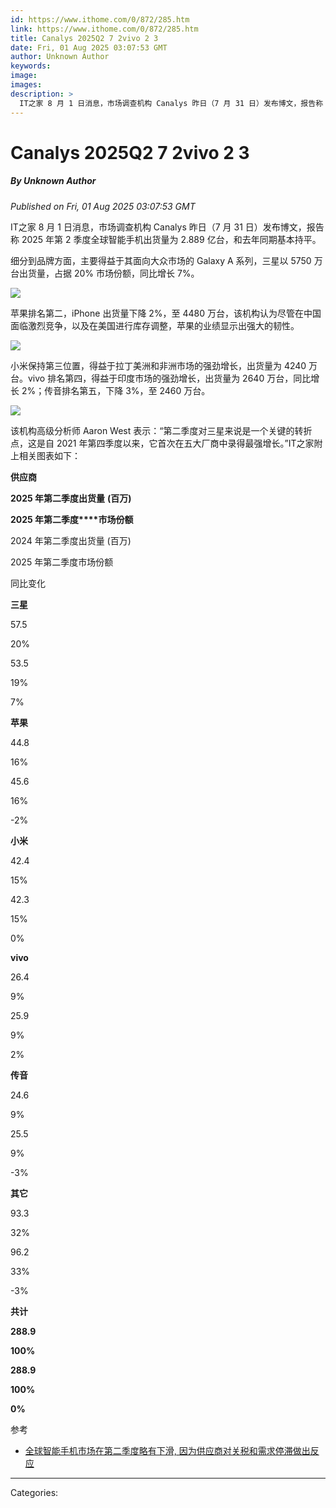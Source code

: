 ```yaml
---
id: https://www.ithome.com/0/872/285.htm
link: https://www.ithome.com/0/872/285.htm
title: Canalys 2025Q2 7 2vivo 2 3
date: Fri, 01 Aug 2025 03:07:53 GMT
author: Unknown Author
keywords: 
image: 
images: 
description: >
  IT之家 8 月 1 日消息，市场调查机构 Canalys 昨日（7 月 31 日）发布博文，报告称 2025 年第 2 季度全球智能手机出货量为 2.889 亿台，和去年同期基本持平。细分到品牌方面，主要得益于其面向大众市场的 Galaxy A 系列，三星以 5750 万台出货量，占据 20% 市场份额，同比增长 7%。苹果排名第二，iPhone 出货量下降 2%，至 4480 万台，该机构认为尽管在中国面临激烈竞争，以及在美国进行库存调整，苹果的业绩显示出强大的韧性。小米保持第三位置，得益于拉丁美洲和非洲市场的强劲增长，出货量为 4240 万台。vivo 排名第四，得益于印度市场的强劲增长，出货量为 2640 万台，同比增长 2%；传音排名第五，下降 3%，至 2460 万台。该机构高级分析师 Aaron West 表示：“第二季度对三星来说是一个关键的转折点，这是自 2021 年第四季度以来，它首次在五大厂商中录得最强增长。”IT之家附上相关图表如下：供应商 2025 年第二季度出货量 (百万)2025 年第二季度市场份额2024 年第二季度出货量 (百万)2025 年第二季度市场份额同比变化三星57.520%53.519%7% 苹果44.816%45.616%-2%
---
```

# Canalys 2025Q2 7 2vivo 2 3
##### By Unknown Author
_Published on Fri, 01 Aug 2025 03:07:53 GMT_

IT之家 8 月 1 日消息，市场调查机构 Canalys 昨日（7 月 31 日）发布博文，报告称 2025 年第 2 季度全球智能手机出货量为 2.889 亿台，和去年同期基本持平。

细分到品牌方面，主要得益于其面向大众市场的 Galaxy A 系列，三星以 5750 万台出货量，占据 20% 市场份额，同比增长 7%。

![](https://img.ithome.com/newsuploadfiles/2025/8/585118b5-3681-4567-ae35-3fcc9441c0d4.jpg?x-bce-process=image/format,f_auto)

苹果排名第二，iPhone 出货量下降 2%，至 4480 万台，该机构认为尽管在中国面临激烈竞争，以及在美国进行库存调整，苹果的业绩显示出强大的韧性。

![](https://img.ithome.com/newsuploadfiles/2025/8/ddbdd616-2dc0-426f-bffb-bfbe846898d8.jpg?x-bce-process=image/format,f_auto)

小米保持第三位置，得益于拉丁美洲和非洲市场的强劲增长，出货量为 4240 万台。vivo 排名第四，得益于印度市场的强劲增长，出货量为 2640 万台，同比增长 2%；传音排名第五，下降 3%，至 2460 万台。

![](https://img.ithome.com/newsuploadfiles/2025/8/2cc2b825-8af2-494e-9da4-f7ee08cd47df.jpg?x-bce-process=image/format,f_auto)

该机构高级分析师 Aaron West 表示：“第二季度对三星来说是一个关键的转折点，这是自 2021 年第四季度以来，它首次在五大厂商中录得最强增长。”IT之家附上相关图表如下：

**供应商**

**2025 年第二季度出货量** **(百万)**

**2025 年第二季度****市场份额**

2024 年第二季度出货量 (百万)

2025 年第二季度市场份额

同比变化

**三星**

57.5

20%

53.5

19%

7%

**苹果**

44.8

16%

45.6

16%

\-2%

**小米**

42.4

15%

42.3

15%

0%

**vivo**

26.4

9%

25.9

9%

2%

**传音**

24.6

9%

25.5

9%

\-3%

**其它**

93.3

32%

96.2

33%

\-3%

**共计**

**288.9**

**100%**

**288.9**

**100%**

**0%**

参考

-   [全球智能手机市场在第二季度略有下滑, 因为供应商对关税和需求停滞做出反应](https://www.canalys.com/newsroom/global-smartphone-market-q2-2025)

---
Categories: 